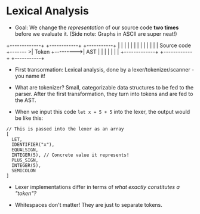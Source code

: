# Lexical Analysis

- Goal: We change the *representation* of our source code **two times** before we evaluate it. (Side note: Graphs in ASCII are super neat!)

+-------------+         +------------+          +-----------+
|             |         |            |          |           |
|             |         |            |          |           |
| Source code +------- >| Token      +--------->|  AST      |
|             |         |            |          |           |
+-------------+         +------------+          +-----------+

- First transormation: Lexical analysis, done by a lexer/tokenizer/scanner - you name it!

- What are tokenizer? Small, categorizable data structures to be fed to the parser. After the first transformation, they turn into tokens and are fed to the AST.

- When we input this code `let x = 5 + 5` into the lexer, the output would be like this:

```
// This is passed into the lexer as an array
[
  LET,
  IDENTIFIER("x"),
  EQUALSIGN,
  INTEGER(5), // Concrete value it represents!
  PLUS_SIGN,
  INTEGER(5),
  SEMICOLON
]
```

- Lexer implementations differ in terms of *what exactly constitutes a "token"?*

- Whitespaces don't matter! They are just to separate tokens.
